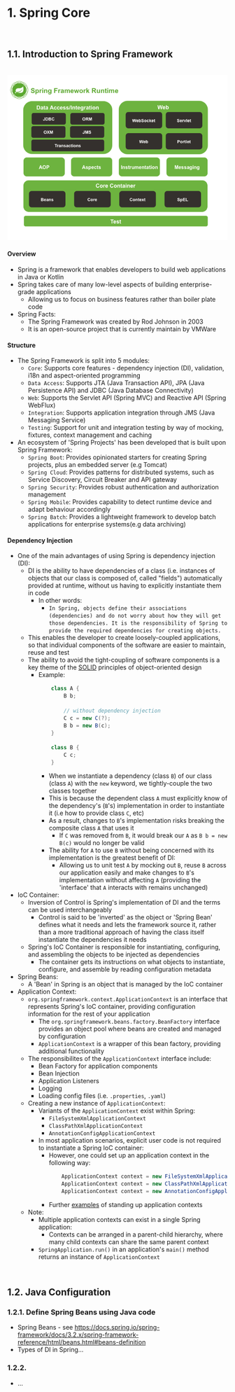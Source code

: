 # 1. Spring Core

<br>

## <a name="1.1"></a> 1.1. Introduction to Spring Framework

<br>

<img src="../res/spring-overview.png" width="600px">

#### Overview
* Spring is a framework that enables developers to build web applications in Java or Kotlin
* Spring takes care of many low-level aspects of building enterprise-grade applications
    * Allowing us to focus on business features rather than boiler plate code
* Spring Facts:
    * The Spring Framework was created by Rod Johnson in 2003
    * It is an open-source project that is currently maintain by VMWare

#### Structure
* The Spring Framework is split into 5 modules:
    * `Core`: Supports core features - dependency injection (DI), validation, i18n and aspect-oriented programming
    * `Data Access`: Supports JTA (Java Transaction API), JPA (Java Persistence API) and JDBC (Java Database Connectivity)
    * `Web`: Supports the Servlet API (Spring MVC) and Reactive API (Spring WebFlux)
    * `Integration`: Supports application integration through JMS (Java Messaging Service)
    * `Testing`: Support for unit and integration testing by way of mocking, fixtures, context management and caching
* An ecosystem of 'Spring Projects' has been developed that is built upon Spring Framework:
    * `Spring Boot`: Provides opinionated starters for creating Spring projects, plus an embedded server (e.g Tomcat)
    * `Spring Cloud`: Provides patterns for distributed systems, such as Service Discovery, Circuit Breaker and API gateway
    * `Spring Security`: Provides robust authentication and authorization management
    * `Spring Mobile`: Provides capability to detect runtime device and adapt behaviour accordingly
    * `Spring Batch`: Provides a lightweight framework to develop batch applications for enterprise systems(e.g data archiving)

#### Dependency Injection
* One of the main advantages of using Spring is dependency injection (DI):
    * DI is the ability to have dependencies of a class (i.e. instances of objects that our class is composed of, called "fields") automatically provided at runtime, without us having to explicitly instantiate them in code
        * In other words:
            * `In Spring, objects define their associations (dependencies) and do not worry about how they will get those dependencies. It is the responsibility of Spring to provide the required dependencies for creating objects.`
    * This enables the developer to create loosely-coupled applications, so that individual components of the software are easier to maintain, reuse and test
    * The ability to avoid the tight-coupling of software components is a key theme of the [SOLID](https://github.com/JRSmiffy/spring/tree/main/content/03-dependency-injection#the-solid-principles-of-oop) principles of object-oriented design
        * Example:
            ```java
                class A {
                    B b;

                    // without dependency injection
                    C c = new C(?);
                    B b = new B(c);
                }

                class B {
                    C c;
                }
            ```
            * When we instantiate a dependency (class `B`) of our class (class `A`) with the `new` keyword, we tightly-couple the two classes together
            * This is because the dependent class `A` must explicitly know of the dependency's (`B`'s) implementation in order to instantiate it (i.e how to provide class `C`, etc)
            * As a result, changes to `B`'s implementation risks breaking the composite class `A` that uses it
                * If `C` was removed from `B`, it would break our `A` as `B b = new B(c)` would no longer be valid
            * The ability for `A` to use `B` without being concerned with its implementation is the greatest benefit of DI:
                * Allowing us to unit test `A` by mocking out `B`, reuse `B` across our application easily and make changes to `B`'s implementation without affecting `A` (providing the 'interface' that `A` interacts with remains unchanged)
* IoC Container:
    * Inversion of Control is Spring's implementation of DI and the terms can be used interchangeably
        * Control is said to be 'inverted' as the object or 'Spring Bean' defines what it needs and lets the framework source it, rather than a more traditional approach of having the class itself instantiate the dependencies it needs
    * Spring's IoC Container is responsible for instantiating, configuring, and assembling the objects to be injected as dependencies
        * The container gets its instructions on what objects to instantiate, configure, and assemble by reading configuration metadata
* Spring Beans:
    * A 'Bean' in Spring is an object that is managed by the IoC container
* Application Context:
    * `org.springframework.context.ApplicationContext` is an interface that represents Spring's IoC container, providing configuration information for the rest of your application
        * The `org.springframework.beans.factory.BeanFactory` interface provides an object pool where beans are created and managed by configuration
        * `ApplicationContext` is a wrapper of this bean factory, providing additional functionality
    * The responsibilites of the `ApplicationContext` interface include:
        * Bean Factory for application components
        * Bean Injection
        * Application Listeners
        * Logging
        * Loading config files (i.e. `.properties`, `.yaml`)
    * Creating a new instance of `ApplicationContext`:
        * Variants of the `ApplicationContext` exist within Spring:
            * `FileSystemXmlApplicationContext`
            * `ClassPathXmlApplicationContext`
            * `AnnotationConfigApplicationContext`
        * In most application scenarios, explicit user code is not required to instantiate a Spring IoC container:
            * However, one could set up an application context in the following way:
                ```java
                    ApplicationContext context = new FileSystemXmlApplicationContext(“c:/knight.xml”); 
                    ApplicationContext context = new ClassPathXmlApplicationContext(“knight.xml”); 
                    ApplicationContext context = new AnnotationConfigApplicationContext( com.springinaction.knights.config.KnightConfig.class);
                ```
            * Further [examples](https://www.geeksforgeeks.org/spring-applicationcontext/) of standing up application contexts
    * Note:
        * Multiple application contexts can exist in a single Spring application:
            * Contexts can be arranged in a parent-child hierarchy, where many child contexts can share the same parent context
        * `SpringApplication.run()` in an application's `main()` method returns an instance of `ApplicationContext`

<br>

## <a name="1.2"></a> 1.2. Java Configuration

### <a name="1.2.1"></a> 1.2.1. Define Spring Beans using Java code
* Spring Beans - see https://docs.spring.io/spring-framework/docs/3.2.x/spring-framework-reference/html/beans.html#beans-definition
* Types of DI in Spring...

### 1.2.2.
* ...